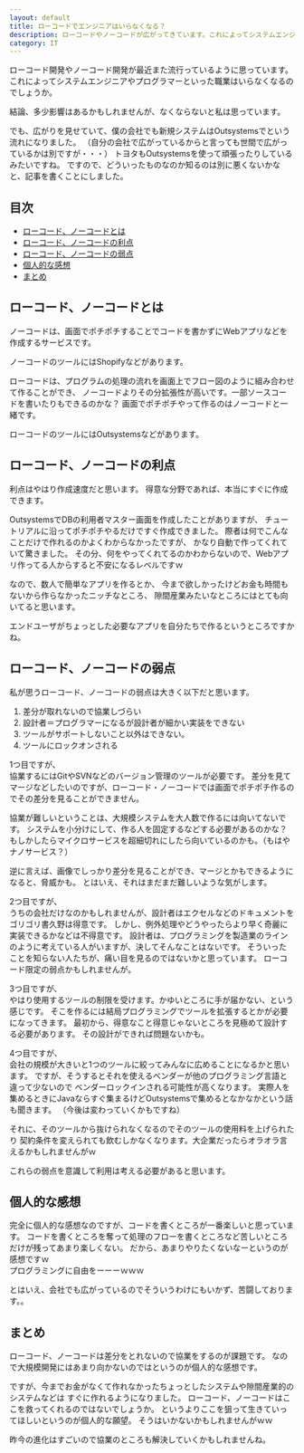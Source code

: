 ```yaml
---
layout: default
title: ローコードでエンジニアはいらなくなる？
description: ローコードやノーコードが広がってきています。これによってシステムエンジニア、プログラマーはいらなくなるのでしょうか？個人的にはそんなことはないと思っています。
category: IT
---
```


ローコード開発やノーコード開発が最近また流行っているように思っています。これによってシステムエンジニアやプログラマーといった職業はいらなくなるのでしょうか。

結論、多少影響はあるかもしれませんが、なくならないと私は思っています。

でも、広がりを見せていて、僕の会社でも新規システムはOutsystemsでという流れになりました。
（自分の会社で広がっているからと言っても世間で広がっているかは別ですが・・・）
トヨタもOutsystemsを使って頑張ったりしているみたいですね。
ですので、どういったものなのか知るのは別に悪くないかなと、記事を書くことにしました。

## 目次

- [ローコード、ノーコードとは](#anchor1)  
- [ローコード、ノーコードの利点](#anchor2)  
- [ローコード、ノーコードの弱点](#anchor3)  
- [個人的な感想](#anchor4)  
- [まとめ](#anchor5)

<a id="anchor1"></a>

## ローコード、ノーコードとは

ノーコードは、画面でポチポチすることでコードを書かずにWebアプリなどを作成するサービスです。

ノーコードのツールにはShopifyなどがあります。

ローコードは、プログラムの処理の流れを画面上でフロー図のように組み合わせて作ることができ、
ノーコードよりその分拡張性が高いです。一部ソースコードを書いたりもできるのかな？
画面でポチポチやって作るのはノーコードと一緒です。

ローコードのツールにはOutsystemsなどがあります。

<a id="anchor2"></a>

## ローコード、ノーコードの利点

利点はやはり作成速度だと思います。
得意な分野であれば、本当にすぐに作成できます。

OutsystemsでDBの利用者マスター画面を作成したことがありますが、
チュートリアルに沿ってポチポチやるだけですぐ作成できました。
際者は何でこんなことだけで作れるのかよくわからなかったですが、
かなり自動で作ってくれていて驚きました。
その分、何をやってくれてるのかわからないので、Webアプリ作ってる人からすると不安になるレベルですｗ

なので、数人で簡単なアプリを作るとか、
今まで欲しかったけどお金も時間もないから作らなかったニッチなところ、
隙間産業みたいなところにはとても向いてると思います。

エンドユーザがちょっとした必要なアプリを自分たちで作るというところですかね。

<a id="anchor3"></a>

## ローコード、ノーコードの弱点

私が思うローコード、ノーコードの弱点は大きく以下だと思います。

1. 差分が取れないので協業しづらい
2. 設計者＝プログラマーになるが設計者が細かい実装をできない
3. ツールがサポートしないこと以外はできない。
4. ツールにロックオンされる

1つ目ですが、  
協業するにはGitやSVNなどのバージョン管理のツールが必要です。
差分を見てマージなどしたいのですが、ローコード・ノーコードでは画面でポチポチ作るのでその差分を見ることができません。

協業が難しいということは、大規模システムを大人数で作るには向いてないです。
システムを小分けにして、作る人を固定するなどする必要があるのかな？
もしかしたらマイクロサービスを超細切れにしたら向いているのかも。（もはやナノサービス？）

逆に言えば、画像でしっかり差分を見ることができ、マージとかもできるようになると、脅威かも。
とはいえ、それはまだまだ難しいような気がします。

2つ目ですが、  
うちの会社だけなのかもしれませんが、設計者はエクセルなどのドキュメントをゴリゴリ書久野は得意です。
しかし、例外処理やどうやったらより早く奇麗に実装できるかなどは不得意です。
設計者は、プログラミングを製造業のラインのように考えている人がいますが、決してそんなことはないです。
そういったことを知らない人たちが、痛い目を見るのではないかと思っています。
ローコード限定の弱点かもしれませんが。

3つ目ですが、  
やはり使用するツールの制限を受けます。かゆいところに手が届かない、という感じです。
そこを作るには結局プログラミングでツールを拡張するとかが必要になってきます。
最初から、得意なこと得意じゃないところを見極めて設計する必要があります。
その設計ができれば問題ないかも。

4つ目ですが、  
会社の規模が大きいと1つのツールに絞ってみんなに広めることになるかと思います。
ですが、そうするとそれを使えるベンダーが他のプログラミング言語と違って少ないので
ベンダーロックインされる可能性が高くなります。
実際人を集めるときにJavaならすぐ集まるけどOutsystemsで集めるとなかなかという話も聞きます。
（今後は変わっていくかもですね）

それに、そのツールから抜けられなくなるのでそのツールの使用料を上げられたり
契約条件を変えられても飲むしかなくなります。大企業だったらオラオラ言えるかもしれませんがｗ

これらの弱点を意識して利用は考える必要があると思います。

<a id="anchor4"></a>

## 個人的な感想

完全に個人的な感想なのですが、コードを書くところが一番楽しいと思っています。
コードを書くところを奪って処理のフローを書くところなど苦しいところだけが残ってあまり楽しくない。
だから、あまりやりたくないなーというのが感想ですｗ  
プログラミングに自由をーーーｗｗｗ

とはいえ、会社でも広がっているのでそういうわけにもいかず、苦闘しております。。

<a id="anchor5"></a>

## まとめ

ローコード、ノーコードは差分をとれないので協業をするのが課題です。
なので大規模開発にはあまり向かないのではというのが個人的な感想です。

ですが、今までお金がなくて作れなかったちょっとしたシステムや隙間産業的のシステムなどは
すぐに作れるようになりました。
ローコード、ノーコードはここを救ってくれるのではないでしょうか。
というよりここを狙って生きていってほしいというのが個人的な願望。
そうはいかないかもしれませんがｗｗ

昨今の進化はすごいので協業のところも解決していくかもしれませんね。